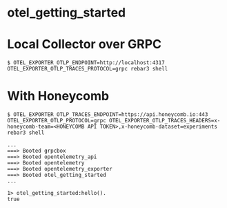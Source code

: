 otel_getting_started
=====

# Local Collector over GRPC

```shell
$ OTEL_EXPORTER_OTLP_ENDPOINT=http://localhost:4317 OTEL_EXPORTER_OTLP_TRACES_PROTOCOL=grpc rebar3 shell
```

# With Honeycomb

``` shell
$ OTEL_EXPORTER_OTLP_TRACES_ENDPOINT=https://api.honeycomb.io:443 OTEL_EXPORTER_OTLP_PROTOCOL=grpc OTEL_EXPORTER_OTLP_TRACES_HEADERS=x-honeycomb-team=<HONEYCOMB API TOKEN>,x-honeycomb-dataset=experiments rebar3 shell

...
===> Booted grpcbox
===> Booted opentelemetry_api
===> Booted opentelemetry
===> Booted opentelemetry_exporter
===> Booted otel_getting_started
...

1> otel_getting_started:hello().
true
```

